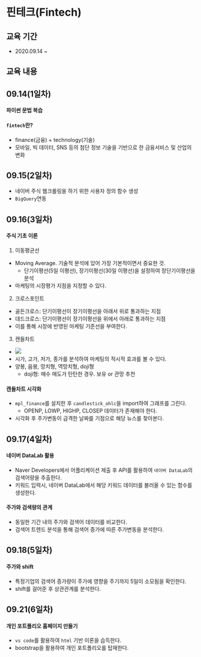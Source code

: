 # 핀테크(Fintech)

## 교육 기간
- 2020.09.14 ~ 

## 교육 내용
## 09.14(1일차)
#### 파이썬 문법 복습
#### `fintech`란?
- finance(금융) + technology(기술)
- 모바일, 빅 데이터, SNS 등의 첨단 정보 기술을 기반으로 한 금융서비스 및 산업의 변화


## 09.15(2일차)
  - 네이버 주식 웹크롤링을 하기 위한 사용자 정의 함수 생성
  - `BigQuery`연동
  
  
## 09.16(3일차)
#### 주식 기초 이론
  1. 이동평균선
  - Moving Average. 기술적 분석에 있어 가장 기본적이면서 중요한 것.
    + 단기이평선(5일 이평선), 장기이평선(30일 이평선)을 설정하여 장단기이평선을 분석
  - 마케팅의 시장평가 지점을 지정할 수 있다.
  
  2. 크로스포인트
  - 골든크로스: 단기이평선이 장기이평선을 아래서 위로 통과하는 지점
  - 데드크로스: 단기이평선이 장기이평선을 위에서 아래로 통과하는 지점
  - 이를 통해 시장에 반영된 마케팅 기준선을 부여한다.
  
  3. 캔들차트
  - ![](https://t1.daumcdn.net/thumb/R720x0/?fname=http://t1.daumcdn.net/brunch/service/user/2x51/image/p85QlzWxuyyLBzQm-hb027P9B0M.png)
  - 시가, 고가, 저가, 종가를 분석하여 마케팅의 적시적 효과를 볼 수 있다.
  - 양봉, 음봉, 망치형, 역망치형, doji형
    + doji형: 매수 매도가 탄탄한 경우. 보유 or 관망 추천
    
#### 캔들차트 시각화
  - `mpl_finance`를 설치한 후 `candlestick_ohlc`을 import하여 그래프를 그린다.
    + OPENP, LOWP, HIGHP, CLOSEP 데이터가 존재해야 한다.
  - 시각화 후 주가변동이 급격한 날짜를 기점으로 해당 뉴스를 찾아본다.

  
## 09.17(4일차)
#### 네이버 DataLab 활용
- Naver Developers에서 어플리케이션 제출 후 API를 활용하여 `네이버 DataLab`의 검색어량을 추출한다.
- 키워드 입력시, 네이버 DataLab에서 해당 키워드 데이터를 불러올 수 있는 함수를 생성한다.
#### 주가와 검색량의 관계
- 동일한 기간 내의 주가와 검색어 데이터를 비교한다.
- 검색어 트렌드 분석을 통해 검색어 증가에 따른 주가변동을 분석한다.


## 09.18(5일차)
#### 주가와 shift
- 특정기업의 검색어 증가량이 주가에 영향을 주기까지 5일이 소모됨을 확인한다.
- shift를 걸어준 후 상관관계를 분석한다.

## 09.21(6일차)
#### 개인 포트폴리오 홈페이지 만들기
- `vs code`를 활용하여 `html` 기반 이론을 습득한다.
- bootstrap을 활용하여 개인 포트폴리오를 탑재한다.

